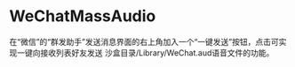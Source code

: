 # WeChatMassAudio
在“微信”的“群发助手”发送消息界面的右上角加入一个“一键发送”按钮，点击可实现一键向接收列表好友发送 沙盒目录/Library/WeChat.aud语音文件的功能。
